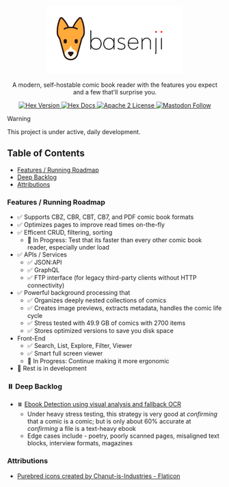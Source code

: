 <p align="center">
  <picture>
    <source media="(prefers-color-scheme: dark)" srcset="https://raw.githubusercontent.com/camatcode/basenji/refs/heads/main/assets/basenji-logo-dark2.png">
    <source media="(prefers-color-scheme: light)" srcset="https://raw.githubusercontent.com/camatcode/basenji/refs/heads/main/assets/basenji-logo-light2.png">
    <img alt="basenji logo" src="https://raw.githubusercontent.com/camatcode/basenji/refs/heads/main/assets/basenji-logo-light2.png" width="320">
  </picture>
</p>

<p align="center">
  A modern, self-hostable comic book reader with the features you expect and a few that'll surprise you.
</p>


<p align="center">
  <a href="https://hex.pm/packages/basenji">
    <img alt="Hex Version" src="https://img.shields.io/hexpm/v/basenji.svg">
  </a>

  <a href="https://hexdocs.pm/basenji">
    <img alt="Hex Docs" src="http://img.shields.io/badge/hex.pm-docs-green.svg?style=flat">
  </a
  -->
  
  <a href="https://opensource.org/licenses/Apache-2.0">
    <img alt="Apache 2 License" src="https://img.shields.io/hexpm/l/oban">
  </a>

<a href="https://mastodon.social/@scrum_log" target="_blank" rel="noopener noreferrer">
    <img alt="Mastodon Follow" src="https://img.shields.io/badge/mastodon-%40scrum__log%40mastodon.social-purple?color=6364ff">
  </a>

</p>


> [!WARNING]  
> This project is under active, daily development.



## Table of Contents

- [Features / Running Roadmap](#features--running-roadmap)
- [Deep Backlog](#deep-backlog)
- [Attributions](#attributions)


### Features / Running Roadmap

* ✅ Supports CBZ, CBR, CBT, CB7, and PDF comic book formats
* ✅ Optimizes pages to improve read times on-the-fly
* ✅ Efficent CRUD, filtering, sorting
  *  🚧 In Progress: Test that its faster than every other comic book reader, especially under load
* ✅ APIs / Services
  * ✅ JSON:API
  * ✅ GraphQL
  * ✅ FTP interface (for legacy third-party clients without HTTP connectivity)
* ✅ Powerful background processing that
  * ✅ Organizes deeply nested collections of comics
  * ✅ Creates image previews, extracts metadata, handles the comic life cycle
  * ✅ Stress tested with 49.9 GB of comics with 2700 items
  * ✅ Stores optimized versions to save you disk space
* Front-End
  *  ✅ Search, List, Explore, Filter, Viewer
  *  ✅ Smart full screen viewer
  *  🚧 In Progress: Continue making  it more ergonomic 
* 🚧 Rest is in development

### ⏸️ Deep Backlog

* ⏸️ [Ebook Detection using visual analysis and fallback OCR](https://github.com/camatcode/basenji/pull/44)
  * Under heavy stress testing, this strategy is very good at *confirming* that a comic is a comic; but is only about 60% accurate at *confirming* a file is a text-heavy ebook
  * Edge cases include - poetry, poorly scanned pages, misaligned text blocks, interview formats, magazines

### Attributions

* <a href="https://www.flaticon.com/free-icons/purebred" title="purebred icons">Purebred icons created by Chanut-is-Industries - Flaticon</a>
